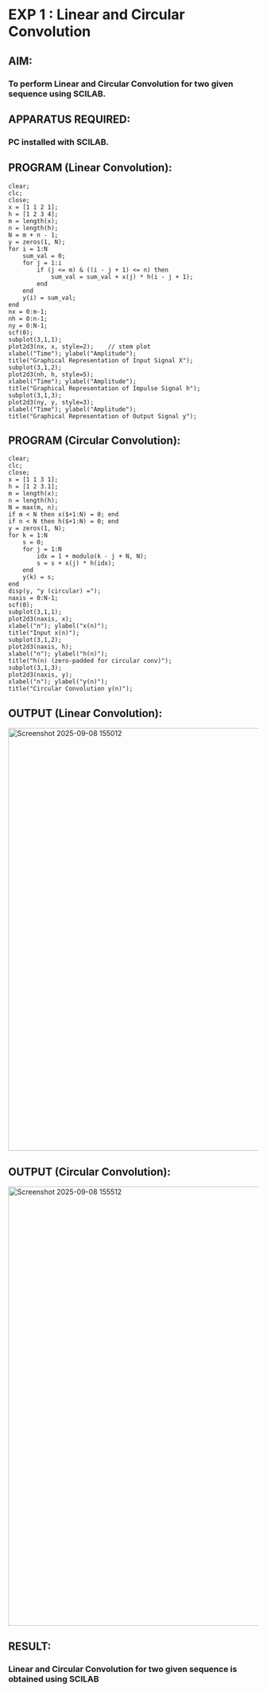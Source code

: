 # EXP 1 : Linear and Circular Convolution

## AIM: 
### To perform Linear and Circular Convolution for two given sequence using SCILAB. 

## APPARATUS REQUIRED: 
### PC installed with SCILAB. 

## PROGRAM (Linear Convolution): 
~~~
clear;
clc;
close;
x = [1 1 2 1];
h = [1 2 3 4];
m = length(x);
n = length(h);
N = m + n - 1;
y = zeros(1, N);
for i = 1:N
    sum_val = 0;
    for j = 1:i
        if (j <= m) & ((i - j + 1) <= n) then
            sum_val = sum_val + x(j) * h(i - j + 1);
        end
    end
    y(i) = sum_val;
end
nx = 0:m-1;      
nh = 0:n-1;      
ny = 0:N-1;      
scf(0);
subplot(3,1,1);
plot2d3(nx, x, style=2);    // stem plot
xlabel("Time"); ylabel("Amplitude");
title("Graphical Representation of Input Signal X");
subplot(3,1,2);
plot2d3(nh, h, style=5);
xlabel("Time"); ylabel("Amplitude");
title("Graphical Representation of Impulse Signal h");
subplot(3,1,3);
plot2d3(ny, y, style=3);
xlabel("Time"); ylabel("Amplitude");
title("Graphical Representation of Output Signal y");
~~~

## PROGRAM (Circular Convolution): 
~~~
clear; 
clc; 
close;
x = [1 1 3 1];
h = [1 2 3.1];
m = length(x);
n = length(h);
N = max(m, n);
if m < N then x($+1:N) = 0; end
if n < N then h($+1:N) = 0; end
y = zeros(1, N);
for k = 1:N
    s = 0;
    for j = 1:N
        idx = 1 + modulo(k - j + N, N);
        s = s + x(j) * h(idx);
    end
    y(k) = s;
end
disp(y, "y (circular) =");
naxis = 0:N-1;
scf(0);
subplot(3,1,1);
plot2d3(naxis, x);
xlabel("n"); ylabel("x(n)");
title("Input x(n)");
subplot(3,1,2);
plot2d3(naxis, h);
xlabel("n"); ylabel("h(n)");
title("h(n) (zero-padded for circular conv)");
subplot(3,1,3);
plot2d3(naxis, y);
xlabel("n"); ylabel("y(n)");
title("Circular Convolution y(n)");
~~~

## OUTPUT (Linear Convolution): 

<img width="1580" height="849" alt="Screenshot 2025-09-08 155012" src="https://github.com/user-attachments/assets/480b0b5d-08aa-42fe-a8e8-fd1ca0373d88" />

## OUTPUT (Circular Convolution):

<img width="1885" height="882" alt="Screenshot 2025-09-08 155512" src="https://github.com/user-attachments/assets/a1d26aaf-d00f-403c-9fa4-d1f0ece93845" />



## RESULT: 

### Linear and Circular Convolution for two given sequence is obtained using SCILAB

